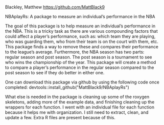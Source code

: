 Blackley, Matthew
https://github.com/MattBlack9

NBAplayRs: A package to measure an individual’s performance in the NBA

The goal of this package is to help measure an individual’s performance in the NBA. This is a tricky task as there are various compounding factors that could affect a player’s performance, such as: which team they are playing, who was guarding them, who from their team is on the court with them, etc. This package finds a way to remove these and compares their performance to the league’s average. Furthermore, the NBA season has two parts: regular season and post season. The post season is a tournament to see who wins the championship of the year. This package will create a method to compare a player’s performance in the regular season compared to the post season to see if they do better in either one.

One can download this package via github by using the following code once completed:
devtools::install_github("MattBlack9/NBAplayRs")

What else is needed in the package is cleaning up some of the roxygen skeletons, adding more of the example data, and finishing cleaning up the wrappers for each function. I went with an individual file for each function because it helps me with organization. I still need to extract, clean, and update a few. Extra R files are present because of this. 
